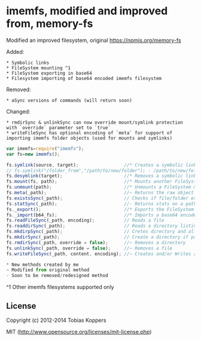 # imemfs, modified and improved from, memory-fs

Modified an improved filesystem, original https://npmjs.org/memory-fs

Added:

    * Symbolic links
    * FileSystem mounting ^1
    * FileSystem exporting in base64
    * Filesystem importing of base64 encoded imemfs filesystem

Removed:

    * aSync versions of commands (will return soon)

Changed:

    * rmdirSync & unlinkSync can now override mount/symlink protection with `override` parameter set to `true`
    * writeFileSync has optional encoding of `meta` for support of importing imemfs folder objects (used for mounts and symlinks)

```javascript
var imemfs=require("imemfs");
var fs=new imemfs();

fs.symlink(source, target);                 //* Creates a symbolic link
// fs.symlink("/folder_from","/path/to/new/folder"); - /path/to/new/folder/lets_go = /folder_from/lets_go
fs.desymlink(target);                       //* Removes a symbolic link
fs.mount(fs, path);                         //* Mounts another FileSystem object
fs.unmount(path);                           //* Unmounts a FileSystem mount point
fs.meta(_path);                             //~ Returns the raw object of a file/folder
fs.existsSync(_path);                       // Checks if file/folder exists
fs.statSync(_path);                         //- Returns stats on a path
fs._export();                               //* Exports the FileSystem in base64
fs._import(b64_fs);                         //* Imports a base64 encoded FileSystem
fs.readFileSync(_path, encoding);           // Reads a file
fs.readdirSync(_path);                      // Reads a directory listing
fs.mkdirpSync(_path);                       // Cretes directory and all parent directories
fs.mkdirSync(_path);                        // Create a directory if parent directory exists
fs.rmdirSync(_path, override = false);      //~ Removes a directory
fs.unlinkSync(_path, override = false);     //~ Removes a file
fs.writeFileSync(_path, content, encoding); //~ Creates and/or Writes a file

* New methods created by me
~ Modified from original method
- Soon to be removed/redesigned method
```

^1 Other imemfs filesystems supported only

## License

Copyright (c) 2012-2014 Tobias Koppers

MIT (http://www.opensource.org/licenses/mit-license.php)